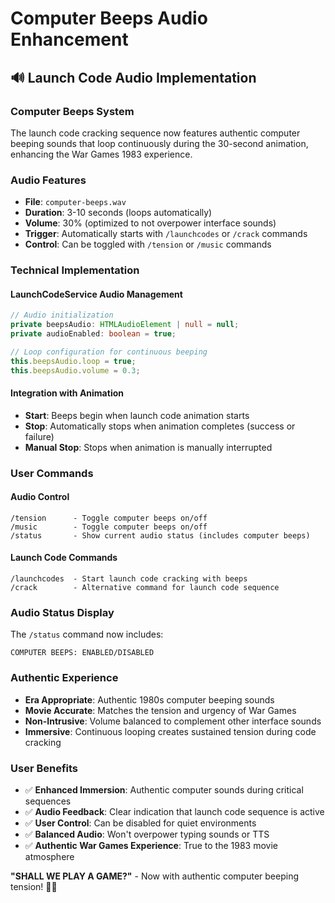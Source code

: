 # Computer Beeps Audio Enhancement

## 🔊 Launch Code Audio Implementation

### **Computer Beeps System**
The launch code cracking sequence now features authentic computer beeping sounds that loop continuously during the 30-second animation, enhancing the War Games 1983 experience.

### **Audio Features**
- **File**: `computer-beeps.wav` 
- **Duration**: 3-10 seconds (loops automatically)
- **Volume**: 30% (optimized to not overpower interface sounds)
- **Trigger**: Automatically starts with `/launchcodes` or `/crack` commands
- **Control**: Can be toggled with `/tension` or `/music` commands

### **Technical Implementation**

#### **LaunchCodeService Audio Management**
```typescript
// Audio initialization
private beepsAudio: HTMLAudioElement | null = null;
private audioEnabled: boolean = true;

// Loop configuration for continuous beeping
this.beepsAudio.loop = true;
this.beepsAudio.volume = 0.3;
```

#### **Integration with Animation**
- **Start**: Beeps begin when launch code animation starts
- **Stop**: Automatically stops when animation completes (success or failure)
- **Manual Stop**: Stops when animation is manually interrupted

### **User Commands**

#### **Audio Control**
```text
/tension      - Toggle computer beeps on/off
/music        - Toggle computer beeps on/off
/status       - Show current audio status (includes computer beeps)
```

#### **Launch Code Commands**
```text
/launchcodes  - Start launch code cracking with beeps
/crack        - Alternative command for launch code sequence
```

### **Audio Status Display**
The `/status` command now includes:
```text
COMPUTER BEEPS: ENABLED/DISABLED
```

### **Authentic Experience**
- **Era Appropriate**: Authentic 1980s computer beeping sounds
- **Movie Accurate**: Matches the tension and urgency of War Games
- **Non-Intrusive**: Volume balanced to complement other interface sounds
- **Immersive**: Continuous looping creates sustained tension during code cracking

### **User Benefits**
- ✅ **Enhanced Immersion**: Authentic computer sounds during critical sequences
- ✅ **Audio Feedback**: Clear indication that launch code sequence is active
- ✅ **User Control**: Can be disabled for quiet environments
- ✅ **Balanced Audio**: Won't overpower typing sounds or TTS
- ✅ **Authentic War Games Experience**: True to the 1983 movie atmosphere

**"SHALL WE PLAY A GAME?"** - Now with authentic computer beeping tension! 🎯✨